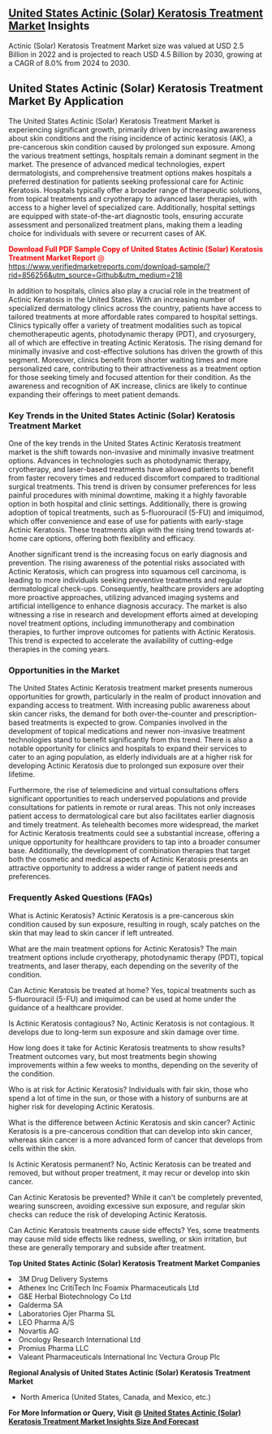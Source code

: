 <h2><a href="https://www.verifiedmarketreports.com/download-sample/?rid=856256&amp;utm_source=Github&amp;utm_medium=218" target="_blank">United States Actinic (Solar) Keratosis Treatment Market</a> Insights</h2><p>Actinic (Solar) Keratosis Treatment Market size was valued at USD 2.5 Billion in 2022 and is projected to reach USD 4.5 Billion by 2030, growing at a CAGR of 8.0% from 2024 to 2030.</p><p><h2>United States Actinic (Solar) Keratosis Treatment Market By Application</h2> <p>The United States Actinic (Solar) Keratosis Treatment Market is experiencing significant growth, primarily driven by increasing awareness about skin conditions and the rising incidence of actinic keratosis (AK), a pre-cancerous skin condition caused by prolonged sun exposure. Among the various treatment settings, hospitals remain a dominant segment in the market. The presence of advanced medical technologies, expert dermatologists, and comprehensive treatment options makes hospitals a preferred destination for patients seeking professional care for Actinic Keratosis. Hospitals typically offer a broader range of therapeutic solutions, from topical treatments and cryotherapy to advanced laser therapies, with access to a higher level of specialized care. Additionally, hospital settings are equipped with state-of-the-art diagnostic tools, ensuring accurate assessment and personalized treatment plans, making them a leading choice for individuals with severe or recurrent cases of AK.</p> <p><p><span class=""><span style="color: #ff0000;"><strong>Download Full PDF Sample Copy of United States Actinic (Solar) Keratosis Treatment Market Report</strong> @ </span><a href="https://www.verifiedmarketreports.com/download-sample/?rid=856256&amp;utm_source=Github&amp;utm_medium=218" target="_blank">https://www.verifiedmarketreports.com/download-sample/?rid=856256&amp;utm_source=Github&amp;utm_medium=218</a></span></p></p> <p>In addition to hospitals, clinics also play a crucial role in the treatment of Actinic Keratosis in the United States. With an increasing number of specialized dermatology clinics across the country, patients have access to tailored treatments at more affordable rates compared to hospital settings. Clinics typically offer a variety of treatment modalities such as topical chemotherapeutic agents, photodynamic therapy (PDT), and cryosurgery, all of which are effective in treating Actinic Keratosis. The rising demand for minimally invasive and cost-effective solutions has driven the growth of this segment. Moreover, clinics benefit from shorter waiting times and more personalized care, contributing to their attractiveness as a treatment option for those seeking timely and focused attention for their condition. As the awareness and recognition of AK increase, clinics are likely to continue expanding their offerings to meet patient demands.</p> <h3>Key Trends in the United States Actinic (Solar) Keratosis Treatment Market</h3> <p>One of the key trends in the United States Actinic Keratosis treatment market is the shift towards non-invasive and minimally invasive treatment options. Advances in technologies such as photodynamic therapy, cryotherapy, and laser-based treatments have allowed patients to benefit from faster recovery times and reduced discomfort compared to traditional surgical treatments. This trend is driven by consumer preferences for less painful procedures with minimal downtime, making it a highly favorable option in both hospital and clinic settings. Additionally, there is growing adoption of topical treatments, such as 5-fluorouracil (5-FU) and imiquimod, which offer convenience and ease of use for patients with early-stage Actinic Keratosis. These treatments align with the rising trend towards at-home care options, offering both flexibility and efficacy.</p> <p>Another significant trend is the increasing focus on early diagnosis and prevention. The rising awareness of the potential risks associated with Actinic Keratosis, which can progress into squamous cell carcinoma, is leading to more individuals seeking preventive treatments and regular dermatological check-ups. Consequently, healthcare providers are adopting more proactive approaches, utilizing advanced imaging systems and artificial intelligence to enhance diagnosis accuracy. The market is also witnessing a rise in research and development efforts aimed at developing novel treatment options, including immunotherapy and combination therapies, to further improve outcomes for patients with Actinic Keratosis. This trend is expected to accelerate the availability of cutting-edge therapies in the coming years.</p> <h3>Opportunities in the Market</h3> <p>The United States Actinic Keratosis treatment market presents numerous opportunities for growth, particularly in the realm of product innovation and expanding access to treatment. With increasing public awareness about skin cancer risks, the demand for both over-the-counter and prescription-based treatments is expected to grow. Companies involved in the development of topical medications and newer non-invasive treatment technologies stand to benefit significantly from this trend. There is also a notable opportunity for clinics and hospitals to expand their services to cater to an aging population, as elderly individuals are at a higher risk for developing Actinic Keratosis due to prolonged sun exposure over their lifetime.</p> <p>Furthermore, the rise of telemedicine and virtual consultations offers significant opportunities to reach underserved populations and provide consultations for patients in remote or rural areas. This not only increases patient access to dermatological care but also facilitates earlier diagnosis and timely treatment. As telehealth becomes more widespread, the market for Actinic Keratosis treatments could see a substantial increase, offering a unique opportunity for healthcare providers to tap into a broader consumer base. Additionally, the development of combination therapies that target both the cosmetic and medical aspects of Actinic Keratosis presents an attractive opportunity to address a wider range of patient needs and preferences.</p> <h3>Frequently Asked Questions (FAQs)</h3> <p>What is Actinic Keratosis? Actinic Keratosis is a pre-cancerous skin condition caused by sun exposure, resulting in rough, scaly patches on the skin that may lead to skin cancer if left untreated.</p> <p>What are the main treatment options for Actinic Keratosis? The main treatment options include cryotherapy, photodynamic therapy (PDT), topical treatments, and laser therapy, each depending on the severity of the condition.</p> <p>Can Actinic Keratosis be treated at home? Yes, topical treatments such as 5-fluorouracil (5-FU) and imiquimod can be used at home under the guidance of a healthcare provider.</p> <p>Is Actinic Keratosis contagious? No, Actinic Keratosis is not contagious. It develops due to long-term sun exposure and skin damage over time.</p> <p>How long does it take for Actinic Keratosis treatments to show results? Treatment outcomes vary, but most treatments begin showing improvements within a few weeks to months, depending on the severity of the condition.</p> <p>Who is at risk for Actinic Keratosis? Individuals with fair skin, those who spend a lot of time in the sun, or those with a history of sunburns are at higher risk for developing Actinic Keratosis.</p> <p>What is the difference between Actinic Keratosis and skin cancer? Actinic Keratosis is a pre-cancerous condition that can develop into skin cancer, whereas skin cancer is a more advanced form of cancer that develops from cells within the skin.</p> <p>Is Actinic Keratosis permanent? No, Actinic Keratosis can be treated and removed, but without proper treatment, it may recur or develop into skin cancer.</p> <p>Can Actinic Keratosis be prevented? While it can't be completely prevented, wearing sunscreen, avoiding excessive sun exposure, and regular skin checks can reduce the risk of developing Actinic Keratosis.</p> <p>Can Actinic Keratosis treatments cause side effects? Yes, some treatments may cause mild side effects like redness, swelling, or skin irritation, but these are generally temporary and subside after treatment.</p> </p><p><strong>Top United States Actinic (Solar) Keratosis Treatment Market Companies</strong></p><div data-test-id=""><p><li>3M Drug Delivery Systems</li><li> Athenex Inc CritiTech Inc Foamix Pharmaceuticals Ltd</li><li> G&E Herbal Biotechnology Co Ltd</li><li> Galderma SA</li><li> Laboratories Ojer Pharma SL</li><li> LEO Pharma A/S</li><li> Novartis AG</li><li> Oncology Research International Ltd</li><li> Promius Pharma LLC</li><li> Valeant Pharmaceuticals International Inc Vectura Group Plc</li></p><div><strong>Regional Analysis of&nbsp;United States Actinic (Solar) Keratosis Treatment Market</strong></div><ul><li dir="ltr"><p dir="ltr">North America&nbsp;(United States, Canada, and Mexico, etc.)</p></li></ul><p><strong>For More Information or Query, Visit @&nbsp;</strong><strong><a href="https://www.verifiedmarketreports.com/product/actinic-solar-keratosis-treatment-market/?utm_source=Github&amp;utm_medium=218" target="_blank">United States Actinic (Solar) Keratosis Treatment Market Insights Size And Forecast</a></strong></p></div>
